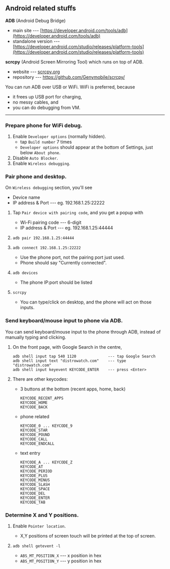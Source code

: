 ## Android related stuffs

**ADB** (Android Debug Bridge)
  - main site --- [https://developer.android.com/tools/adb](https://developer.android.com/tools/adb)
  - standalone version --- [https://developer.android.com/studio/releases/platform-tools](https://developer.android.com/studio/releases/platform-tools)

**scrcpy** (Android Screen Mirroring Tool) which runs on top of ADB.
  - website --- [scrcpy.org](scrcpy.org)
  - repository --- [https://github.com/Genymobile/scrcpy/ ](https://github.com/Genymobile/scrcpy/)

You can run ADB over USB or WiFi.  WiFi is preferred, because 
  - it frees up USB port for charging,
  - no messy cables, and
  - you can do debugging from VM.

---

### Prepare phone for WiFi debug.

1. Enable `Developer options` (normally hidden).
   - tap `Build number` 7 times
   - `Developer options` should appear at the bottom of Settings, just below `About phone`.
2. Disable `Auto Blocker`.
3. Enable `Wireless debugging`.

### Pair phone and desktop.

On `Wireless debugging` section, you'll see
  - Device name
  - IP address & Port --- eg. 192.168.1.25:22222

1. Tap `Pair device with pairing code`, and you get a popup with
   - Wi-Fi pairing code --- 6-digit
   - IP address & Port --- eg. 192.168.1.25:44444

2. `adb pair 192.168.1.25:44444`

3. `adb connect 192.168.1.25:22222`
   - Use the phone port, not the pairing port just used.
   - Phone should say "Currently connected".

4. `adb devices`
   - The phone IP:port should be listed

5. `scrcpy`
   - You can type/click on desktop, and the phone will act on those inputs.


### Send keyboard/mouse input to phone via ADB.

You can send keyboard/mouse input to the phone through ADB, instead of
manually typing and clicking.

1. On the front page, with Google Search in the centre,
   ```
   adb shell input tap 540 1120              --- tap Google Search
   adb shell input text "distrowatch.com"    --- type "distrowatch.com"
   adb shell input keyevent KEYCODE_ENTER    --- press <Enter>
   ```

3. There are other keycodes:
   - 3 buttons at the bottom (recent apps, home, back)
     ```
     KEYCODE_RECENT_APPS
     KEYCODE_HOME
     KEYCODE_BACK
     ```

   - phone related
     ```
     KEYCODE_0 ... KEYCODE_9
     KEYCODE_STAR
     KEYCODE_POUND
     KEYCODE_CALL
     KEYCODE_ENDCALL
     ```

   - text entry
     ```
     KEYCODE_A ... KEYCODE_Z
     KEYCODE_AT
     KEYCODE_PERIOD
     KEYCODE_PLUS
     KEYCODE_MINUS
     KEYCODE_SLASH
     KEYCODE_SPACE
     KEYCODE_DEL
     KEYCODE_ENTER
     KEYCODE_TAB
     ```

### Determine X and Y positions.

1. Enable `Pointer location`.
   - X,Y positions of screen touch will be printed at the top of screen.

2. `adb shell getevent -l`
   - `ABS_MT_POSITION_X` --- x position in hex
   - `ABS_MT_POSITION_Y` --- y position in hex

